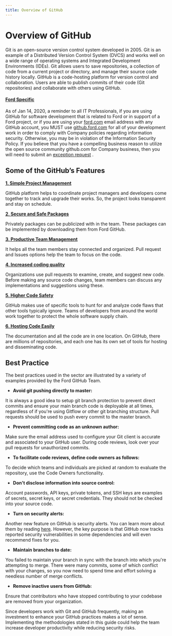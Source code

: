 ```yaml
---
title: Overview of GitHub
---
```


# Overview of GitHub

Git is an open-source version control system developed in 2005. Git is an example of a Distributed Version Control System (DVCS) and works well on a wide range of operating systems and Integrated Development Environments (IDEs). Git allows users to save repositories, a collection of code from a current project or directory, and manage their source code history locally.
GitHub is a code-hosting platform for version control and collaboration. Users are able to publish commits of their code (Git repositories) and collaborate with others using GitHub.

#### <ins>Ford Specific</ins>

As of Jan 14, 2020, a reminder to all IT Professionals, if you are using GitHub for software development that is related to Ford or in support of a Ford project, or if you are using your [ford.com](https://www.ford.com/) email address with any GitHub account, you MUST use [github.ford.com](https://github.ford.com/) for all of your development work in order to comply with Company policies regarding information security.  Otherwise, you may be in violation of the Information Security Policy.  If you believe that you have a compelling business reason to utilize the open source community github.com for Company business, then you will need to submit an [exception request](https://azureford.sharepoint.com/sites/SDE/Lists/GitHubException/NewForm.aspx) .

## Some of the GitHub’s Features

<ins>**1. Simple Project Management**</ins>

GitHub platform helps to coordinate project managers and developers come together to track and upgrade their works. So, the project looks transparent and stay on schedule.

<ins>**2. Secure and Safe Packages**</ins>

Privately packages can be publicized with in the team. These packages can be implemented by downloading them from Ford GitHub.

<ins>**3. Productive Team Management**</ins>

It helps all the team members stay connected and organized. Pull request and Issues options help the team to focus on the code.

<ins>**4. Increased coding quality**</ins>

Organizations use pull requests to examine, create, and suggest new code. Before making any source code changes, team members can discuss any implementations and suggestions using these.

<ins>**5. Higher Code Safety**</ins>

GitHub makes use of specific tools to hunt for and analyze code flaws that other tools typically ignore. Teams of developers from around the world work together to protect the whole software supply chain.

<ins>**6. Hosting Code Easily**</ins>

The documentation and all the code are in one location. On GitHub, there are millions of repositories, and each one has its own set of tools for hosting and disseminating code.

## Best Practice

The best practices used in the sector are illustrated by a variety of examples provided by the Ford GitHub Team.

* **Avoid git pushing directly to master:**

It is always a good idea to setup git branch protection to prevent direct commits and ensure your main branch code is deployable at all times, regardless of if you're using Gitflow or other git branching structure. Pull requests should be used to push every commit to the master branch.

* **Prevent committing code as an unknown author:**

Make sure the email address used to configure your Git client is accurate and associated to your GitHub user. During code reviews, look over your pull requests for unauthorized commits.

* **To facilitate code reviews, define code owners as follows:**

To decide which teams and individuals are picked at random to evaluate the repository, use the Code Owners functionality.

* **Don't disclose information into source control:**

Account passwords, API keys, private tokens, and SSH keys are examples of secrets, secret keys, or secret credentials. They should not be checked into your source code.

* **Turn on security alerts:**

Another new feature on GitHub is security alerts. You can learn more about them by reading [here](https://docs.github.com/en/code-security/dependabot/dependabot-alerts/about-dependabot-alerts). However, the key purpose is that GitHub now tracks reported security vulnerabilities in some dependencies and will even recommend fixes for you.

* **Maintain branches to date:**

You failed to maintain your branch in sync with the branch into which you're attempting to merge. There were many commits, some of which conflict with your changes, so you now need to spend time and effort solving a needless number of merge conflicts.

* **Remove inactive users from GitHub:**

Ensure that contributors who have stopped contributing to your codebase are removed from your organization.

Since developers work with Git and GitHub frequently, making an investment to enhance your GitHub practices makes a lot of sense. Implementing the methodologies stated in this guide could help the team increase developer productivity while reducing security risks.